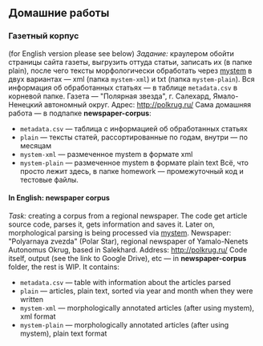 ## Домашние работы

### Газетный корпус
(for English version please see below)
*Задание:* краулером обойти страницы сайта газеты, выгрузить оттуда статьи, записать их (в папке plain), после чего тексты морфологически обработать через [mystem](https://tech.yandex.ru/mystem/ "Сайт и документация на сайте Яндекса") в двух вариантах — xml (папка `mystem-xml`) и txt (папка `mystem-plain`). Вся информация об обработанных статьях — в таблице `metadata.csv` в корневой папке.
Газета — "Полярная звезда", г. Салехард, Ямало-Ненецкий автономный округ.
Адрес: http://polkrug.ru/
Сама домашняя работа — в подпапке **newspaper-corpus**:
+ `metadata.csv` — таблица с информацией об обработанных статьях
+ `plain` — тексты статей, рассортированные по годам, внутри — по месяцам
+ `mystem-xml` — размеченное mystem в формате xml
+ `mystem-plain` — размеченное mystem в формате plain text
Всё, что просто лежит здесь, в папке homework — промежуточный код и тестовые файлы.

#### In English: newspaper corpus
*Task:* creating a corpus from a regional newspaper. The code get article source code, parses it, gets information and saves it. Later on, morphological parsing is being processed via [mystem](https://tech.yandex.ru/mystem/ "Mystem site & documentation, in Russian").
Newspaper: "Polyarnaya zvezda" (Polar Star), regional newspaper of Yamalo-Nenets Autonomus Okrug, based in Salekhard. 
Address: http://polkrug.ru/
Code itself, output (see the link to Google Drive), etc — in **newspaper-corpus** folder, the rest is WIP. It contains:
+ `metadata.csv` — table with information about the articles parsed
+ `plain` — articles, plain text, sorted via year and month when they were written
+ `mystem-xml` — morphologically annotated articles (after using mystem), xml format
+ `mystem-plain` — morphologically annotated articles (after using mystem), plain text format
